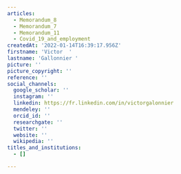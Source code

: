 ```yaml
---
articles:
  - Memorandum_8
  - Memorandum_7
  - Memorandum_11
  - Covid_19_and_employment
createdAt: '2022-01-14T16:39:17.956Z'
firstname: 'Victor  '
lastname: 'Gallonnier '
picture: ''
picture_copyright: ''
reference: ''
social_channels:
  google_scholar: ''
  instagram: ''
  linkedin: https://fr.linkedin.com/in/victorgalonnier
  mendeley: ''
  orcid_id: ''
  researchgate: ''
  twitter: ''
  website: ''
  wikipedia: ''
titles_and_institutions:
  - []

---
```

